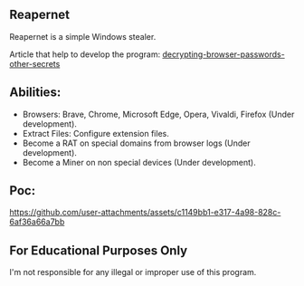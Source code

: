 ## Reapernet
Reapernet is a simple Windows stealer.

Article that help to develop the program: [decrypting-browser-passwords-other-secrets](https://www.alertra.com/blog/decrypting-browser-passwords-other-secrets)

## Abilities:
 -  Browsers: Brave, Chrome, Microsoft Edge, Opera, Vivaldi, Firefox (Under development).
 -  Extract Files: Configure extension files.
 -  Become a RAT on special domains from browser logs (Under development).
 -  Become a Miner on non special devices (Under development).

## Poc:
https://github.com/user-attachments/assets/c1149bb1-e317-4a98-828c-6af36a66a7bb

## For Educational Purposes Only
I'm not responsible for any illegal or improper use of this program.
